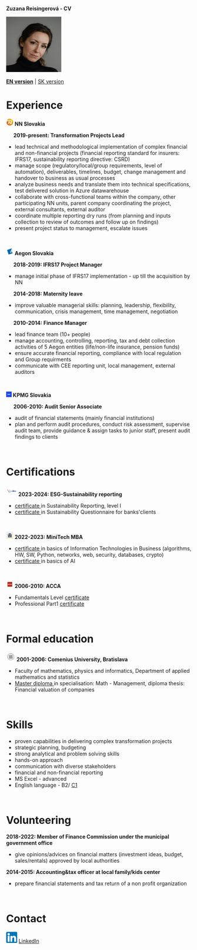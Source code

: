 **Zuzana Reisingerová - CV**

<img src="profil.jpg" width="150" height="150">

[**EN version**](README.md) | [SK version](README_SK.md) 

# Experience
**<img src="NN logo.jpeg" width="20" height="20"> NN Slovakia**

&nbsp;&nbsp;&nbsp;&nbsp; **2019-present: Transformation Projects Lead** 
* lead technical and methodological implementation of complex financial and non-financial projects (financial reporting standard for insurers: IFRS17, sustainability reporting directive: CSRD)
* manage scope (regulatory/local/group requirements, level of automation), deliverables, timelines, budget, change management and handover to business as usual processes 
* analyze business needs and translate them into technical specifications, test delivered solution in Azure datawarehouse
* collaborate with cross-functional teams within the company, other participating NN units, parent company coordinating the project, external consultants, external auditor
* coordinate multiple reporting dry runs (from planning and inputs collection to review of outcomes and follow up on findings)
* present project status to management, escalate issues 

<br>

**<img src="Aegon logo.jpeg" width="20" height="20"> Aegon Slovakia**

&nbsp;&nbsp;&nbsp;&nbsp; **2018-2019: IFRS17 Project Manager**
* manage initial phase of IFRS17 implementation - up till the acquisition by NN  

&nbsp;&nbsp;&nbsp;&nbsp; **2014-2018: Maternity leave** 
* improve valuable managerial skills: planning, leadership, flexibility, communication, crisis management, time management, negotiation

&nbsp;&nbsp;&nbsp;&nbsp; **2010-2014: Finance Manager** 
* lead finance team (10+ people)
* manage accounting, controlling, reporting, tax and debt collection activities of 5 Aegon entities (life/non-life insurance, pension funds) 
* ensure accurate financial reporting, compliance with local regulation and Group requirments
* communicate with CEE reporting unit, local management, external auditors

<br>

**<img src="kpmg logo.jpeg" width="15" height="15"> KPMG Slovakia**

&nbsp;&nbsp;&nbsp;&nbsp; **2006-2010: Audit Senior Associate** 
* audit of financial statements (mainly financial institutions) 
* plan and perform audit procedures, conduct risk assessment, supervise audit team, provide guidance & assign tasks to junior staff, present audit findings to clients

<br>

# Certifications
**<img src="kpmg institute logo.jpg" width="30" height="30"> 2023-2024: ESG-Sustainability reporting**
*  <a href="KPMG ESG certifikat.jpg"> certificate </a> in Sustainability Reporting, level I
*  <a href="KPMG ESG certifikat_ESG dotaznik.pdf"> certificate </a> in Sustainability Questionnaire for banks'clients

<br>

**<img src="MiniTech logo.jpeg" width="20" height="20"> 2022-2023: MiniTech MBA**
*  <a href="Reisingerova_MiniTechMBA_EN certificate.pdf"> certificate </a> in basics of Information Technologies in Business (algorithms, HW, SW, Python, networks, web, security, databases, crypto)
*  <a href="MiniTech_AI_certifikat.pdf"> certificate </a> in basics of AI

<br>

**<img src="ACCA logo.jpeg" width="20" height="20"> 2006-2010: ACCA** 
* Fundamentals Level <a href="Reisingerova_ACCA_Fundamentals Level.pdf">certificate </a> 
* Professional Part1 <a href="Reisingerova_ACCA_Professional Part1.pdf">certificate </a> 

<br>

# Formal education 
**<img src="UK logo.jpeg" width="25" height="25"> 2001-2006: Comenius University, Bratislava** 

* Faculty of mathematics, physics and informatics, Department of applied mathematics and statistics 
* <a href="diplom.pdf"> Master diploma </a> in specialisation: Math - Management, diploma thesis: Financial valuation of companies 

<br>

# Skills
* proven capabilities in delivering complex transformation projects 
* strategic planning, budgeting
* strong analytical and problem solving skills
* hands-on approach
* communication with diverse stakeholders
* financial and non-financial reporting
* MS Excel - advanced
* English language - B2/ <a href="Zuzana Reisingerová_ENG Proficiency Test Result.pdf">C1 </a> 

<br>

# Volunteering
**2018-2022: Member of Finance Commission under the municipal government office**
* give opinions/advices on financial matters (investment ideas, budget, sales/rentals) approved by local authorities 

**2014-2015: Accounting&tax officer at local family/kids center**
* prepare financial statements and tax return of a non profit organization

<br>

# Contact
<img src="LinkedIn logo.png" width="30" height="30"> <a href="https://www.linkedin.com/in/zuzana-reisingerova-388977152/">LinkedIn</a> 
